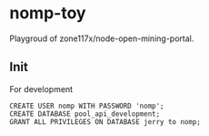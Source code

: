 # nomp-toy
Playgroud of zone117x/node-open-mining-portal.

## Init

For development

```{SQL}
CREATE USER nomp WITH PASSWORD 'nomp';
CREATE DATABASE pool_api_development;
GRANT ALL PRIVILEGES ON DATABASE jerry to nomp;
```
